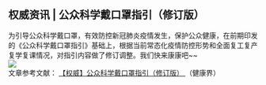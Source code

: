 ## 权威资讯 | 公众科学戴口罩指引（修订版）  
为引导公众科学戴口罩，有效防控新冠肺炎疫情发生，保护公众健康，在前期印发的《公众科学戴口罩指引》基础上，根据当前常态化疫情防控形势和全面复工复产复学复课情况，对指引内容做了修订调整。我们快来康康吧~~  
![](http://cdncms.v-keep.cn/wp-content/uploads/2020/06/u282302741917801435fm11gp0.jpg)  
文章参考文献： <a href="https://www.cn-healthcare.com/articlewm/20200526/content-1116417.html">【权威】公众科学戴口罩指引（修订版） </a>（健康界）  
<!--EndFragment-->  
